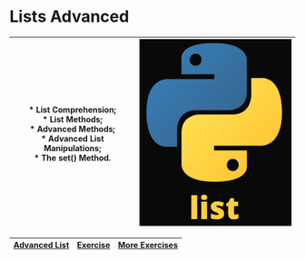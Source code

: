 # Lists Advanced
|* List Comprehension;</br>* List Methods;</br>* Advanced Methods;</br>* Advanced List Manipulations;</br>* The set() Method.| <img src="https://github.com/Nenogzar/Academy_SoftUni/blob/main/fundamentals_python/11_12_Lists%20Basics/Pythin_list_small.png" alt="Nenogzar_Python" width="290" height="330" ></br>   |
|-|-----------------------------------------------------------------------------------------------------------------------------------------------------------------------------------------|
 
| [Advanced List](https://github.com/Nenogzar/Academy_SoftUni/tree/main/fundamentals_python/17-18_Lists%20Advanced/01_Lists%20Advanced%20-%20Lab)|[Exercise](https://github.com/Nenogzar/Academy_SoftUni/tree/main/fundamentals_python/17-18_Lists%20Advanced/02_Lists%20Advanced%20-%20Exercise) | [More Exercises](https://github.com/Nenogzar/Academy_SoftUni/tree/main/fundamentals_python/17-18_Lists%20Advanced/03_Lists%20Advanced%20-%20More%20Exercises) |
|------------|----------|-----------------------------------------------------------------------------------------------------------------------------------------------------------|


